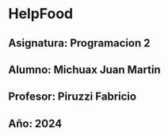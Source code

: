 <h1>HelpFood</h1>
<h2>Asignatura: Programacion 2</h2>
<h2>Alumno: Michuax Juan Martin</h2>
<h2>Profesor: Piruzzi Fabricio</h2>
<h2>Año: 2024</h2>
